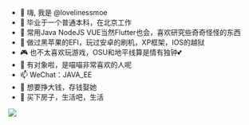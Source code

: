 - 👋 嗨, 我是 @lovelinessmoe
- 👀 毕业于一个普通本科，在北京工作
- 🌱 常用Java NodeJS VUE当然Flutter也会，喜欢研究些奇奇怪怪的东西
- 🍎 做过黑苹果的EFI，玩过安卓的刷机，XP框架，IOS的越狱
- 🎮 也不太喜欢玩游戏，OSU和地平线算是情有独钟💕
- 💞️ 有对象啦，是喵喵非常喜欢的人呢
- 📫 WeChat：JAVA_EE
- 🌸 想要挣大钱，存钱娶她
- 🏡 买下房子，生活吧，生活

<a href="#stats" align="center">
    <img align="center" src="https://github-readme-stats.vercel.app/api?username=lovelinessmoe&count_private=true&show_icons=true&include_all_commits=true&show_owner=true&theme=material-palenight"/>
</a>
